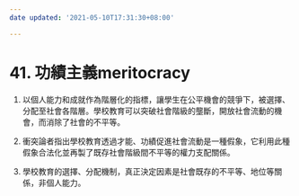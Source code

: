 ```yaml
---
date updated: '2021-05-10T17:31:30+08:00'

---
```


# 41. 功績主義meritocracy

1.  以個人能力和成就作為階層化的指標，讓學生在公平機會的競爭下，被選擇、分配至社會各階層。學校教育可以突破社會階級的壟斷，開放社會流動的機會，而消除了社會的不平等。

2.  衝突論者指出學校教育透過才能、功績促進社會流動是一種假象，它利用此種假象合法化並再製了既存社會階級間不平等的權力支配關係。

3.  學校教育的選擇、分配機制，真正決定因素是社會既存的不平等、地位等關係，非個人能力。

